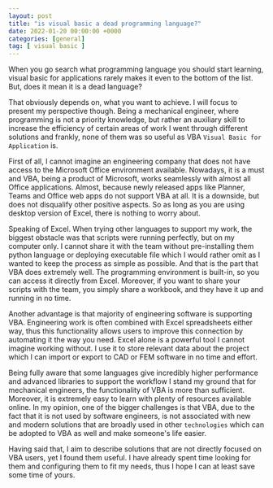 ```yaml
---
layout: post
title: "is visual basic a dead programming language?"
date: 2022-01-20 00:00:00 +0000
categories: [general]
tag: [ visual basic ]
---
```


When you go search what programming language you should start learning, visual basic for applications rarely makes it
even to the bottom of the list. But, does it mean it is a dead language?

That obviously depends on, what you want to achieve. I will focus to present my perspective though. Being a mechanical
engineer, where programming is not a priority knowledge, but rather an auxiliary skill to increase the efficiency of
certain
areas of work I went through different solutions and frankly, none of them was so useful as VBA
`Visual Basic for Application` is.<br>

First of all, I cannot imagine an engineering company that does not have access to the Microsoft Office environment
available.
Nowadays, it is a must and VBA, being a product of Microsoft, works seamlessly with almost all Office applications.
Almost,
because newly released apps like Planner, Teams and Office web apps do not support VBA at all. It is a downside,
but does not disqualify other positive aspects. So as long as you are using desktop version of Excel, there is nothing
to
worry about.

Speaking of Excel. When trying other languages to support my work, the biggest obstacle was that scripts were running
perfectly, but on my computer only. I cannot share it with the team without pre-installing them python language or
deploying
executable file which I would rather omit as I wanted to keep the process as simple as possible. And that is the part
that
VBA does extremely well. The programming environment is built-in, so you can access it directly from Excel. Moreover,
if you want to share your scripts with the team, you simply share a workbook, and they have it up and running in no
time.

Another advantage is that majority of engineering software is supporting VBA. Engineering work is often combined with
Excel
spreadsheets either way, thus this functionality allows users to improve this connection by automating it the way you
need.
Excel alone is a powerful tool I cannot imagine working without. I use it to store relevant data about the project which
I
can import or export to CAD or FEM software in no time and effort. <br>

Being fully aware that some languages give incredibly higher performance and advanced libraries to support the workflow
I
stand my ground that for mechanical engineers, the functionality of VBA is more than sufficient. Moreover, it is
extremely
easy to learn with plenty of resources available online. In my opinion, one of the bigger challenges is that VBA, due to
the fact that it is not used by software engineers, is not associated with new and modern solutions that are broadly
used
in other `technologies` which can be adopted to VBA as well and make someone's life easier.

Having said that, I aim to describe solutions that are not directly focused on VBA users, yet I found them useful.
I have already spent time looking for them and configuring them to fit my needs, thus I hope I can at least save some
time of yours.
